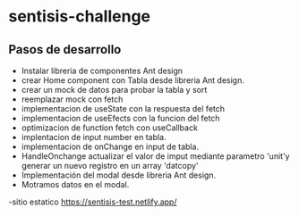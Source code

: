 # sentisis-challenge

## Pasos de desarrollo

- Instalar libreria de componentes Ant design
- crear Home component con Tabla desde libreria Ant design.
- crear un mock de datos para probar la tabla y sort
- reemplazar mock con fetch
- implementacion de useState con la respuesta del fetch
- implementacion de useEfects con la funcion del fetch
- optimizacion de function fetch con useCallback
- implentacion de input number en tabla.
- implementacion de onChange en input de tabla.
- HandleOnchange actualizar el valor de imput mediante parametro 'unit'y generar un nuevo registro en un array 'datcopy'
- Implementación del modal desde libreria Ant design.
- Motramos datos en el modal.

-sitio estatico
<https://sentisis-test.netlify.app/>
